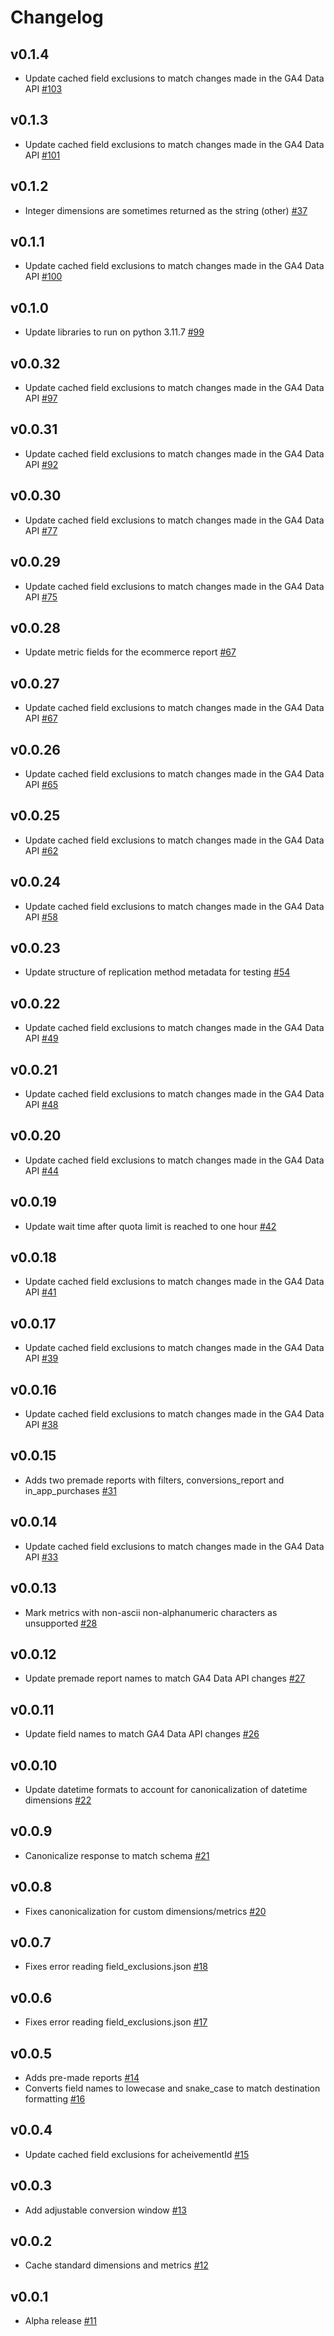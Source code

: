 # Changelog
## v0.1.4
  * Update cached field exclusions to match changes made in the GA4 Data API [#103](https://github.com/singer-io/tap-ga4/pull/103)
## v0.1.3
  * Update cached field exclusions to match changes made in the GA4 Data API [#101](https://github.com/singer-io/tap-ga4/pull/101)

## v0.1.2
  * Integer dimensions are sometimes returned as the string (other) [#37](https://github.com/singer-io/tap-ga4/pull/37)
## v0.1.1
  * Update cached field exclusions to match changes made in the GA4 Data API [#100](https://github.com/singer-io/tap-ga4/pull/100)
## v0.1.0
  * Update libraries to run on python 3.11.7 [#99](https://github.com/singer-io/tap-ga4/pull/99)
## v0.0.32
  * Update cached field exclusions to match changes made in the GA4 Data API [#97](https://github.com/singer-io/tap-ga4/pull/97)
## v0.0.31
  * Update cached field exclusions to match changes made in the GA4 Data API [#92](https://github.com/singer-io/tap-ga4/pull/92)
## v0.0.30
  * Update cached field exclusions to match changes made in the GA4 Data API [#77](https://github.com/singer-io/tap-ga4/pull/77)
## v0.0.29
  * Update cached field exclusions to match changes made in the GA4 Data API [#75](https://github.com/singer-io/tap-ga4/pull/75)
## v0.0.28
  * Update metric fields for the ecommerce report [#67](https://github.com/singer-io/tap-ga4/pull/71)
## v0.0.27
  * Update cached field exclusions to match changes made in the GA4 Data API [#67](https://github.com/singer-io/tap-ga4/pull/67)
## v0.0.26
  * Update cached field exclusions to match changes made in the GA4 Data API [#65](https://github.com/singer-io/tap-ga4/pull/65)
## v0.0.25
  * Update cached field exclusions to match changes made in the GA4 Data API [#62](https://github.com/singer-io/tap-ga4/pull/62)
## v0.0.24
  * Update cached field exclusions to match changes made in the GA4 Data API [#58](https://github.com/singer-io/tap-ga4/pull/58)
## v0.0.23
  * Update structure of replication method metadata for testing [#54](https://github.com/singer-io/tap-ga4/pull/54)
## v0.0.22
  * Update cached field exclusions to match changes made in the GA4 Data API [#49](https://github.com/singer-io/tap-ga4/pull/49)
## v0.0.21
  * Update cached field exclusions to match changes made in the GA4 Data API [#48](https://github.com/singer-io/tap-ga4/pull/48)
## v0.0.20
  * Update cached field exclusions to match changes made in the GA4 Data API [#44](https://github.com/singer-io/tap-ga4/pull/44)
## v0.0.19
  * Update wait time after quota limit is reached to one hour [#42](https://github.com/singer-io/tap-ga4/pull/42)
## v0.0.18
  * Update cached field exclusions to match changes made in the GA4 Data API [#41](https://github.com/singer-io/tap-ga4/pull/41)
## v0.0.17
  * Update cached field exclusions to match changes made in the GA4 Data API [#39](https://github.com/singer-io/tap-ga4/pull/39)
## v0.0.16
  * Update cached field exclusions to match changes made in the GA4 Data API [#38](https://github.com/singer-io/tap-ga4/pull/38)
## v0.0.15
  * Adds two premade reports with filters, conversions_report and in_app_purchases [#31](https://github.com/singer-io/tap-ga4/pull/31)
## v0.0.14
  * Update cached field exclusions to match changes made in the GA4 Data API [#33](https://github.com/singer-io/tap-ga4/pull/33)
## v0.0.13
  * Mark metrics with non-ascii non-alphanumeric characters as unsupported [#28](https://github.com/singer-io/tap-ga4/pull/28)
## v0.0.12
  * Update premade report names to match GA4 Data API changes [#27](https://github.com/singer-io/tap-ga4/pull/27)
## v0.0.11
  * Update field names to match GA4 Data API changes [#26](https://github.com/singer-io/tap-ga4/pull/26)
## v0.0.10
  * Update datetime formats to account for canonicalization of datetime dimensions  [#22](https://github.com/singer-io/tap-ga4/pull/22)
## v0.0.9
  * Canonicalize response to match schema [#21](https://github.com/singer-io/tap-ga4/pull/21)
## v0.0.8
  * Fixes canonicalization for custom dimensions/metrics [#20](https://github.com/singer-io/tap-ga4/pull/20)
## v0.0.7
  * Fixes error reading field_exclusions.json [#18](https://github.com/singer-io/tap-ga4/pull/18)
## v0.0.6
  * Fixes error reading field_exclusions.json [#17](https://github.com/singer-io/tap-ga4/pull/17)
## v0.0.5
  * Adds pre-made reports [#14](https://github.com/singer-io/tap-ga4/pull/14)
  * Converts field names to lowecase and snake_case to match destination formatting [#16](https://github.com/singer-io/tap-ga4/pull/16) 
## v0.0.4
  * Update cached field exclusions for acheivementId [#15](https://github.com/singer-io/tap-ga4/pull/15)
## v0.0.3
  * Add adjustable conversion window [#13](https://github.com/singer-io/tap-ga4/pull/13)
## v0.0.2
  * Cache standard dimensions and metrics [#12](https://github.com/singer-io/tap-ga4/pull/12)
## v0.0.1
  * Alpha release [#11](https://github.com/singer-io/tap-ga4/pull/11)
